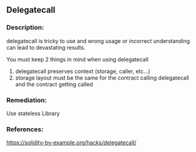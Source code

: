 ## Delegatecall

### Description:
delegatecall is tricky to use and wrong usage or incorrect understanding can lead to devastating results.

You must keep 2 things in mind when using delegatecall
1. delegatecall preserves context (storage, caller, etc...)
2. storage layout must be the same for the contract calling delegatecall and the contract getting called

### Remediation:
Use stateless Library

### References:
https://solidity-by-example.org/hacks/delegatecall/



